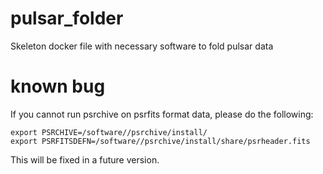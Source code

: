 # pulsar_folder
Skeleton docker file with necessary software to fold pulsar data


# known bug

If you cannot run psrchive on psrfits format data, please do the following:
```
export PSRCHIVE=/software//psrchive/install/
export PSRFITSDEFN=/software//psrchive/install/share/psrheader.fits
```
This will be fixed in a future version. 

